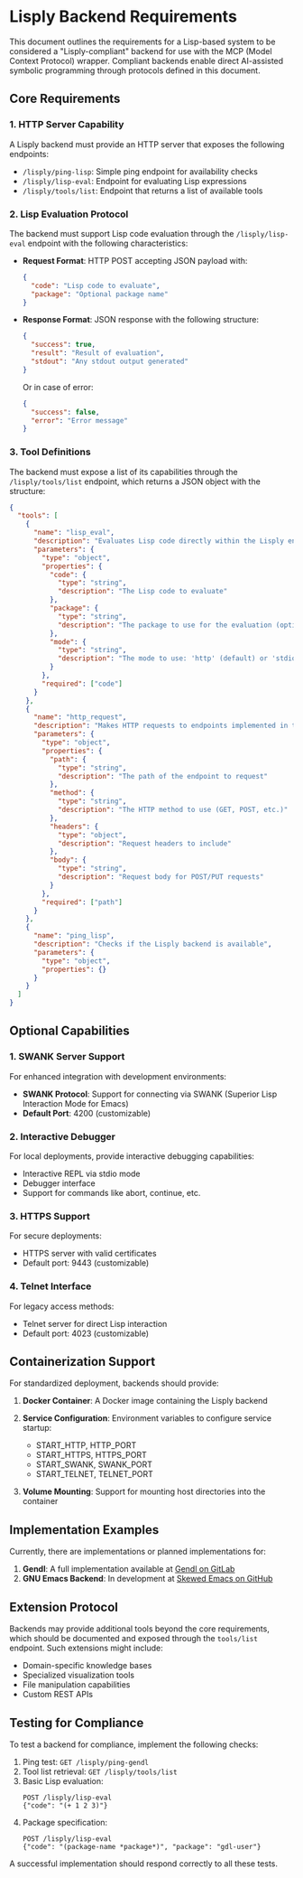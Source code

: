 # Lisply Backend Requirements

This document outlines the requirements for a Lisp-based system to be
considered a "Lisply-compliant" backend for use with the MCP (Model
Context Protocol) wrapper. Compliant backends enable direct
AI-assisted symbolic programming through protocols defined in this
document.

## Core Requirements

### 1. HTTP Server Capability

A Lisply backend must provide an HTTP server that exposes the following endpoints:

- `/lisply/ping-lisp`: Simple ping endpoint for availability checks
- `/lisply/lisp-eval`: Endpoint for evaluating Lisp expressions
- `/lisply/tools/list`: Endpoint that returns a list of available tools

### 2. Lisp Evaluation Protocol

The backend must support Lisp code evaluation through the `/lisply/lisp-eval` endpoint with the following characteristics:

- **Request Format**: HTTP POST accepting JSON payload with:
  ```json
  {
    "code": "Lisp code to evaluate",
    "package": "Optional package name"
  }
  ```

- **Response Format**: JSON response with the following structure:
  ```json
  {
    "success": true,
    "result": "Result of evaluation",
    "stdout": "Any stdout output generated"
  }
  ```
  
  Or in case of error:
  ```json
  {
    "success": false,
    "error": "Error message"
  }
  ```

### 3. Tool Definitions

The backend must expose a list of its capabilities through the `/lisply/tools/list` endpoint, which returns a JSON object with the structure:

```json
{
  "tools": [
    {
      "name": "lisp_eval",
      "description": "Evaluates Lisp code directly within the Lisply environment",
      "parameters": {
        "type": "object",
        "properties": {
          "code": {
            "type": "string",
            "description": "The Lisp code to evaluate"
          },
          "package": {
            "type": "string",
            "description": "The package to use for the evaluation (optional)"
          },
          "mode": {
            "type": "string",
            "description": "The mode to use: 'http' (default) or 'stdio' for interactive REPL"
          }
        },
        "required": ["code"]
      }
    },
    {
      "name": "http_request",
      "description": "Makes HTTP requests to endpoints implemented in the Lisply environment",
      "parameters": {
        "type": "object",
        "properties": {
          "path": {
            "type": "string",
            "description": "The path of the endpoint to request"
          },
          "method": {
            "type": "string",
            "description": "The HTTP method to use (GET, POST, etc.)"
          },
          "headers": {
            "type": "object",
            "description": "Request headers to include"
          },
          "body": {
            "type": "string",
            "description": "Request body for POST/PUT requests"
          }
        },
        "required": ["path"]
      }
    },
    {
      "name": "ping_lisp",
      "description": "Checks if the Lisply backend is available",
      "parameters": {
        "type": "object",
        "properties": {}
      }
    }
  ]
}
```

## Optional Capabilities

### 1. SWANK Server Support

For enhanced integration with development environments:

- **SWANK Protocol**: Support for connecting via SWANK (Superior Lisp Interaction Mode for Emacs)
- **Default Port**: 4200 (customizable)

### 2. Interactive Debugger

For local deployments, provide interactive debugging capabilities:

- Interactive REPL via stdio mode
- Debugger interface
- Support for commands like abort, continue, etc.

### 3. HTTPS Support

For secure deployments:

- HTTPS server with valid certificates
- Default port: 9443 (customizable)

### 4. Telnet Interface

For legacy access methods:

- Telnet server for direct Lisp interaction
- Default port: 4023 (customizable)

## Containerization Support

For standardized deployment, backends should provide:

1. **Docker Container**: A Docker image containing the Lisply backend
2. **Service Configuration**: Environment variables to configure service startup:
   - START_HTTP, HTTP_PORT
   - START_HTTPS, HTTPS_PORT
   - START_SWANK, SWANK_PORT
   - START_TELNET, TELNET_PORT

3. **Volume Mounting**: Support for mounting host directories into the container

## Implementation Examples

Currently, there are implementations or planned implementations for:

1. **Gendl**: A full implementation available at [Gendl on GitLab](https://gitlab.common-lisp.net/gendl/gendl)
2. **GNU Emacs Backend**: In development at [Skewed Emacs on GitHub](https://github.com/gornskew/skewed-emacs.git)

## Extension Protocol

Backends may provide additional tools beyond the core requirements, which should be documented and exposed through the `tools/list` endpoint. Such extensions might include:

- Domain-specific knowledge bases
- Specialized visualization tools
- File manipulation capabilities
- Custom REST APIs

## Testing for Compliance

To test a backend for compliance, implement the following checks:

1. Ping test: `GET /lisply/ping-gendl`
2. Tool list retrieval: `GET /lisply/tools/list`
3. Basic Lisp evaluation: 
   ```
   POST /lisply/lisp-eval
   {"code": "(+ 1 2 3)"}
   ```
4. Package specification:
   ```
   POST /lisply/lisp-eval
   {"code": "(package-name *package*)", "package": "gdl-user"}
   ```

A successful implementation should respond correctly to all these tests.
